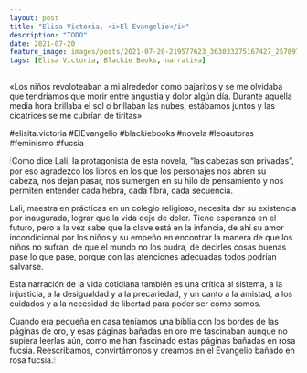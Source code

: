 ```yaml
---
layout: post
title: "Elisa Victoria, <i>El Evangelio</i>"
description: "TODO"
date: 2021-07-20
feature_image: images/posts/2021-07-20-219577623_363033275167427_2578977963854814148_n_17926799212641688.jpg
tags: [Elisa Victoria, Blackie Books, narrativa]
---
```


«Los niños revoloteaban a mi alrededor como pajaritos y se me olvidaba que tendríamos que morir entre angustia y dolor algún día. Durante aquella media hora brillaba el sol o brillaban las nubes, estábamos juntos y las cicatrices se me cubrían de tiritas»
<!--more-->

#elisita.victoria #ElEvangelio #blackiebooks #novela #leoautoras #feminismo #fucsia

🕯Como dice Lali, la protagonista de esta novela, “las cabezas son privadas”, por eso agradezco los libros en los que los personajes nos abren su cabeza, nos dejan pasar, nos sumergen en su hilo de pensamiento y nos permiten entender cada hebra, cada fibra, cada secuencia. 

Lali, maestra en prácticas en un colegio religioso, necesita dar su existencia por inaugurada, lograr que la vida deje de doler. Tiene esperanza en el futuro, pero a la vez sabe que la clave está en la infancia, de ahí su amor incondicional por los niños y su empeño en encontrar la manera de que los niños no sufran, de que el mundo no los pudra, de decirles cosas buenas pase lo que pase, porque con las atenciones adecuadas todos podrían salvarse.

Esta narración de la vida cotidiana también es una crítica al sistema, a la injusticia, a la desigualdad y a la precariedad, y un canto a la amistad, a los cuidados y a la necesidad de libertad para poder ser como somos.

Cuando era pequeña en casa teníamos una biblia con los bordes de las páginas de oro, y esas páginas bañadas en oro me fascinaban aunque no supiera leerlas aún, como me han fascinado estas páginas bañadas en rosa fucsia. Reescribamos, convirtámonos y creamos en el Evangelio bañado en rosa fucsia.🕯
